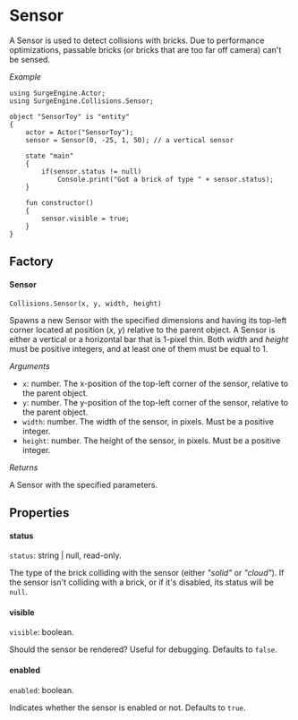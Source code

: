 Sensor
======

A Sensor is used to detect collisions with bricks. Due to performance optimizations, passable bricks (or bricks that are too far off camera) can't be sensed.

*Example*
```
using SurgeEngine.Actor;
using SurgeEngine.Collisions.Sensor;

object "SensorToy" is "entity"
{
    actor = Actor("SensorToy");
    sensor = Sensor(0, -25, 1, 50); // a vertical sensor

    state "main"
    {
        if(sensor.status != null)
            Console.print("Got a brick of type " + sensor.status);
    }

    fun constructor()
    {
        sensor.visible = true;
    }
}
```



Factory
-------

#### Sensor

`Collisions.Sensor(x, y, width, height)`

Spawns a new Sensor with the specified dimensions and having its top-left corner located at position (*x*, *y*) relative to the parent object. A Sensor is either a vertical or a horizontal bar that is 1-pixel thin. Both *width* and *height* must be positive integers, and at least one of them must be equal to 1.

*Arguments*

* `x`: number. The x-position of the top-left corner of the sensor, relative to the parent object.
* `y`: number. The y-position of the top-left corner of the sensor, relative to the parent object.
* `width`: number. The width of the sensor, in pixels. Must be a positive integer.
* `height`: number. The height of the sensor, in pixels. Must be a positive integer.

*Returns*

A Sensor with the specified parameters.


Properties
----------

#### status

`status`: string | null, read-only.

The type of the brick colliding with the sensor (either *"solid"* or *"cloud"*). If the sensor isn't colliding with a brick, or if it's disabled, its status will be `null`.

#### visible

`visible`: boolean.

Should the sensor be rendered? Useful for debugging. Defaults to `false`.

#### enabled

`enabled`: boolean.

Indicates whether the sensor is enabled or not. Defaults to `true`.
